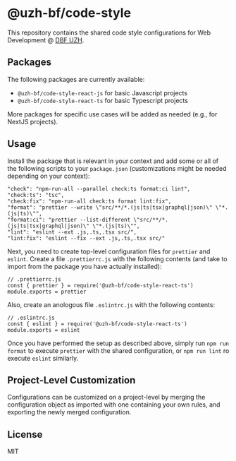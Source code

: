 # @uzh-bf/code-style

This repository contains the shared code style configurations for Web Development @ [DBF UZH](https://www.bf.uzh.ch).

## Packages 

The following packages are currently available:

- `@uzh-bf/code-style-react-js` for basic Javascript projects
- `@uzh-bf/code-style-react-ts` for basic Typescript projects

More packages for specific use cases will be added as needed (e.g., for NextJS projects).

## Usage

Install the package that is relevant in your context and add some or all of the following scripts to your `package.json` (customizations might be needed depending on your context):

```
"check": "npm-run-all --parallel check:ts format:ci lint",
"check:ts": "tsc",
"check:fix": "npm-run-all check:ts format lint:fix",
"format": "prettier --write \"src/**/*.(js|ts|tsx|graphql|json)\" \"*.(js|ts)\"",
"format:ci": "prettier --list-different \"src/**/*.(js|ts|tsx|graphql|json)\" \"*.(js|ts)\"",
"lint": "eslint --ext .js,.ts,.tsx src/",
"lint:fix": "eslint --fix --ext .js,.ts,.tsx src/"
```

Next, you need to create top-level configuration files for `prettier` and `eslint`. Create a file `.prettierrc.js` with the following contents (and take to import from the package you have actually installed):

```
// .prettierrc.js
const { prettier } = require('@uzh-bf/code-style-react-ts')
module.exports = prettier
```

Also, create an anologous file `.eslintrc.js` with the following contents:

```
// .eslintrc.js
const { eslint } = require('@uzh-bf/code-style-react-ts')
module.exports = eslint
```

Once you have performed the setup as described above, simply run `npm run format` to execute `prettier` with the shared configuration, or `npm run lint` ro execute `eslint` similarly.

## Project-Level Customization

Configurations can be customized on a project-level by merging the configuration object as imported with one containing your own rules, and exporting the newly merged configuration.

## License

MIT
